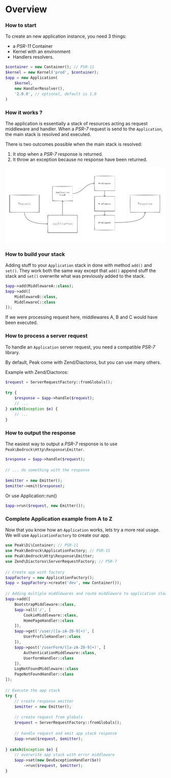 # Overview

### How to start

To create an new application instance, you need 3 things:

 - a *PSR-11* Container
 - Kernel with an environment
 - Handlers resolvers.

```php
$container = new Container(); // PSR-11
$kernel = new Kernel('prod', $container);
$app = new Application(
    $kernel,
    new HandlerResolver(),
    '2.0.0', // optional, default is 1.0
)
```

### How it works ?

The application is essentially a stack of resources acting as request middleware and handler. 
When a *PSR-7* request is send to the `Application`, the main stack is resolved and executed. 

There is two outcomes possible when the main stack is resolved:
1. It stop when a *PSR-7* response is returned.
2. It throw an exception because no response have been returned.

<img src="https://raw.githubusercontent.com/peakphp/docs/master/pencils/request_response_flow.png" alt="Peak">

### How to build your stack

Adding stuff to your `Application` stack in done with method `add()` and `set()`.
They work both the same way except that `add()` append stuff the stack and  `set()` overwrite what was previously added to the stack.

```php
$app->add(MiddlewareA::class);
$app->add([
    MiddlewareB::class, 
    MiddlewareC::class
]);
```
If we were processing request here, middlewares A, B and C would have been executed.

### How to process a server request 

To handle an `Application` server request, you need a compatible *PSR-7* library. 

By default, Peak come with Zend/Diactoros, but you can use many others.

Example with Zend/Diactoros:
```php
$request = ServerRequestFactory::fromGlobals();

try {
    $response = $app->handle($request);
    // ...
} catch(Exception $e) {
    // ...
}
```

### How to output the response

The easiest way to output a *PSR-7* response is to use `Peak\Bedrock\Http\Response\Emitter`.

```php
$response = $app->handle($request);

// ... do something with the response

$emitter = new Emitter();
$emitter->emit($response);
```

Or use Application::run()

```php
$app->run($request, new Emitter());
```

### Complete Application example from A to Z

Now that you know how an `Application` works, lets try a more real usage. 
We will use `ApplicationFactory` to create our app.

```php
use Peak\Di\Container; // PSR-11
use Peak\Bedrock\ApplicationFactory; // PSR-15
use Peak\Bedrock\Http\Response\Emitter;
use Zend\Diactoros\ServerRequestFactory; // PSR-7

// Create app with factory
$appFactory = new ApplicationFactory();
$app = $appFactory->create('dev', new Container());

// Adding multiple middlewares and route middleware to application stack
$app->add([
    BootstrapMiddleware::class,
    $app->all('/', [
        CookieMiddleware::class,
        HomePageHandler::class
    ]),
    $app->get('/user/([a-zA-Z0-9]+)', [
        UserProfileHandler::class
    ]),
    $app->post('/userForm/([a-zA-Z0-9]+)', [
        AuthenticationMiddleware::class,
        UserFormHandler::class
    ]),
    LogNotFoundMiddleware::class
    PageNotFoundHandler::class
]);

// Execute the app stack
try {
    // create response emitter
    $emitter = new Emitter();
    
    // create request from globals
    $request = ServerRequestFactory::fromGlobals();
    
    // handle request and emit app stack response
    $app->run($request, $emitter);
    
} catch(Exception $e) {
    // overwrite app stack with error middleware
    $app->set(new DevExceptionHandler($e))
        ->run($request, $emitter);
}
```
    




